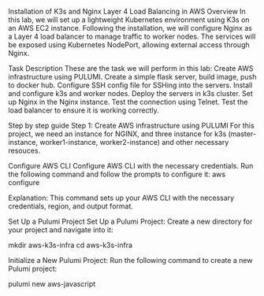 Installation of K3s and Nginx Layer 4 Load Balancing in AWS
Overview
In this lab, we will set up a lightweight Kubernetes environment using K3s on an AWS EC2 instance. Following the installation, we will configure Nginx as a Layer 4 load balancer to manage traffic to worker nodes. The services will be exposed using Kubernetes NodePort, allowing external access through Nginx.

Task Description
These are the task we will perform in this lab:
Create AWS infrastructure using PULUMI.
Create a simple flask server, build image, push to docker hub.
Configure SSH config file for SSHing into the servers.
Install and configure k3s and worker nodes.
Deploy the servers in k3s cluster.
Set up Nginx in the Nginx instance.
Test the connection using Telnet.
Test the load balancer to ensure it is working correctly.

Step by step guide
Step 1: Create AWS infrastructure using PULUMI
For this project, we need an instance for NGINX, and three instance for k3s (master-instance, worker1-instance, worker2-instance) and other necessary resouces.

Configure AWS CLI
Configure AWS CLI with the necessary credentials. Run the following command and follow the prompts to configure it:
aws configure

Explanation: This command sets up your AWS CLI with the necessary credentials, region, and output format.

Set Up a Pulumi Project
Set Up a Pulumi Project:
Create a new directory for your project and navigate into it:

mkdir aws-k3s-infra
cd aws-k3s-infra

Initialize a New Pulumi Project:
Run the following command to create a new Pulumi project:

pulumi new aws-javascript

